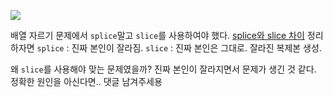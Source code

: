 ![](https://velog.velcdn.com/images/reyang/post/8316b5a4-7574-4475-ae99-e15d87ff2a02/image.png)

배열 자르기 문제에서 ```splice```말고 ```slice```를 사용하여야 했다.
[splice와 slice 차이](https://im-developer.tistory.com/103)
정리하자면
```splice``` : 진짜 본인이 잘라짐.
```slice``` : 진짜 본인은 그대로. 잘라진 복제본 생성.

왜 ```slice```를 사용해야 맞는 문제였을까?
진짜 본인이 잘라지면서 문제가 생긴 것 같다. 정확한 원인을 아신다면.. 댓글 남겨주세용 
